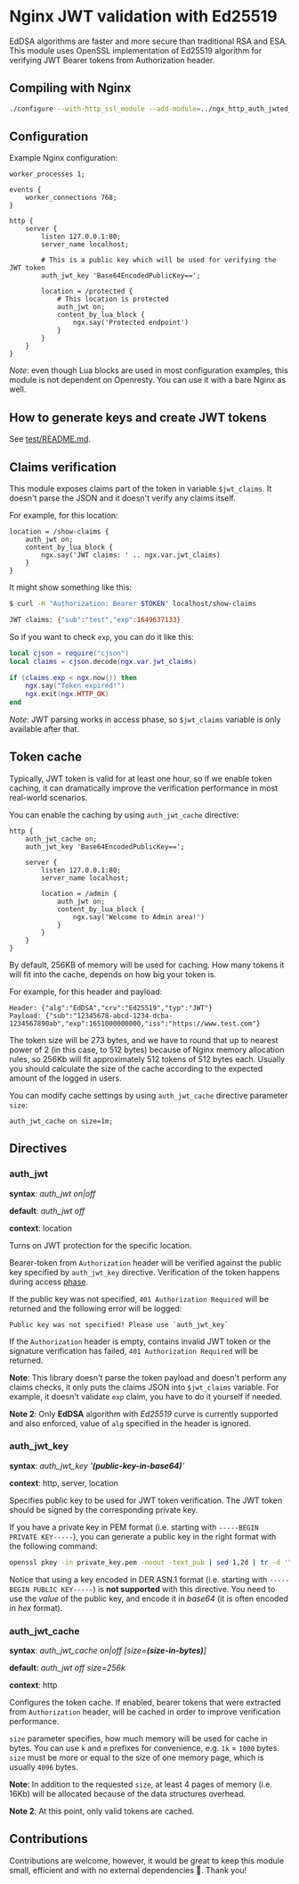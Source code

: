 # Nginx JWT validation with Ed25519

EdDSA algorithms are faster and more secure than traditional RSA and ESA.
This module uses OpenSSL implementation of Ed25519 algorithm for verifying JWT Bearer tokens from Authorization header.

## Compiling with Nginx

```bash
./configure --with-http_ssl_module --add-module=../ngx_http_auth_jwted_module
```

## Configuration

Example Nginx configuration:

```nginx
worker_processes 1;

events {
    worker_connections 768;
}

http {
    server {
        listen 127.0.0.1:80;
        server_name localhost;

        # This is a public key which will be used for verifying the JWT token
        auth_jwt_key 'Base64EncodedPublicKey==';

        location = /protected {
            # This location is protected
            auth_jwt on;
            content_by_lua_block {
                ngx.say('Protected endpoint')
            }
        }
    }
}
```

_Note_: even though Lua blocks are used in most configuration examples, this module is not dependent on Openresty.
You can use it with a bare Nginx as well.

## How to generate keys and create JWT tokens

See [test/README.md](test/README.md).

## Claims verification

This module exposes claims part of the token in variable `$jwt_claims`. It doesn't parse the JSON and it doesn't verify any claims itself.

For example, for this location:
```nginx
location = /show-claims {
    auth_jwt on;
    content_by_lua_block {
        ngx.say('JWT claims: ' .. ngx.var.jwt_claims)
    }
}
```

It might show something like this:
```bash
$ curl -H "Authorization: Bearer $TOKEN" localhost/show-claims

JWT claims: {"sub":"test","exp":1649637133}
```

So if you want to check `exp`, you can do it like this:

```lua
local cjson = require("cjson")
local claims = cjson.decode(ngx.var.jwt_claims)

if (claims.exp < ngx.now()) then
    ngx.say("Token expired!")
    ngx.exit(ngx.HTTP_OK)
end
```

_Note_: JWT parsing works in access phase, so `$jwt_claims` variable is only available after that.

## Token cache

Typically, JWT token is valid for at least one hour, so if we enable token caching, it can dramatically improve the verification performance in most real-world scenarios.

You can enable the caching by using `auth_jwt_cache` directive:

```nginx
http {
    auth_jwt_cache on;
    auth_jwt_key 'Base64EncodedPublicKey==';

    server {
        listen 127.0.0.1:80;
        server_name localhost;

        location = /admin {
            auth_jwt on;
            content_by_lua_block {
                ngx.say('Welcome to Admin area!')
            }
        }
    }
}
```

By default, 256KB of memory will be used for caching.
How many tokens it will fit into the cache, depends on how big your token is.

For example, for this header and payload:
```
Header: {"alg":"EdDSA","crv":"Ed25519","typ":"JWT"}
Payload: {"sub":"12345678-abcd-1234-dcba-1234567890ab","exp":1651000000000,"iss":"https://www.test.com"}
```

The token size will be 273 bytes, and we have to round that up to nearest power of 2 (in this case, to 512 bytes) because of Nginx memory allocation rules, so 256Kb will fit approximately 512 tokens of 512 bytes each. Usually you should calculate the size of the cache according to the expected amount of the logged in users.

You can modify cache settings by using `auth_jwt_cache` directive parameter `size`:

```nginx
auth_jwt_cache on size=1m;
```

## Directives

### auth_jwt

**syntax**: _auth_jwt on|off_

**default**: _auth_jwt off_

**context**: location

Turns on JWT protection for the specific location.

Bearer-token from `Authorization` header will be verified against the public key specified by `auth_jwt_key` directive.
Verification of the token happens during access [phase](http://nginx.org/en/docs/dev/development_guide.html#http_phases).

If the public key was not specified, `401 Authorization Required` will be returned and the following error will be logged:

```
Public key was not specified! Please use `auth_jwt_key`
```

If the `Authorization` header is empty, contains invalid JWT token or the signature verification has failed, `401 Authorization Required` will be returned.

**Note**: This library doesn't parse the token payload and doesn't perform any claims checks, it only puts the claims JSON into `$jwt_claims` variable. For example, it doesn't validate `exp` claim, you have to do it yourself if needed.

**Note 2**: Only **EdDSA** algorithm with _Ed25519_ curve is currently supported and also enforced, value of `alg` specified in the header is
ignored.

### auth_jwt_key

**syntax**: _auth_jwt_key '**(public-key-in-base64)**'_

**context**: http, server, location

Specifies public key to be used for JWT token verification. The JWT token should be signed by the corresponding private key.

If you have a private key in PEM format (i.e. starting with `-----BEGIN PRIVATE KEY-----`), you can generate a public key in the right format with the following command:

```bash
openssl pkey -in private_key.pem -noout -text_pub | sed 1,2d | tr -d '\n\r :' | xxd -r -p | base64
```

Notice that using a key encoded in DER ASN.1 format (i.e. starting with `-----BEGIN PUBLIC KEY-----`) is **not supported** with this directive. You need to use the _value_ of the public key, and encode it in _base64_ (it is often encoded in _hex_ format).

### auth_jwt_cache

**syntax**: _auth_jwt_cache on|off [size=**(size-in-bytes)**]_

**default**: _auth_jwt off size=256k_

**context**: http

Configures the token cache. If enabled, bearer tokens that were extracted from `Authorization` header, will be cached in order to improve verification performance.

`size` parameter specifies, how much memory will be used for cache in bytes. You can use `k` and `m` prefixes for convenience, e.g. `1k` = `1000` bytes. `size` must be more or equal to the size of one memory page, which is usually `4096` bytes.

**Note**: In addition to the requested `size`, at least 4 pages of memory (i.e. 16Kb) will be allocated because of the data structures overhead.

**Note 2**: At this point, only valid tokens are cached.

## Contributions

Contributions are welcome, however, it would be great to keep this module small, efficient and with no external dependencies 🙏.
Thank you!
